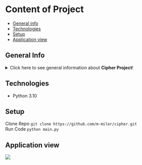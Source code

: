 # Content of Project
* [General info](#general-info)
* [Technologies](#technologies)
* [Setup](#setup)
* [Application view](#application-view)

## General Info

<details>
<summary>Click here to see general information about <b>Cipher Project</b>!</summary>
Simple project which allows to encrypt and decrypt text using ROT13, ROT47 ciphers. 
</details>

## Technologies
<ul>
<li>Python 3.10</li>
</ul>

## Setup

Clone Repo ```git clone https://github.com/m-miler/cipher.git ``` <br/>
Run Code ``` python main.py ```


## Application view
<img src="https://user-images.githubusercontent.com/62297597/206497767-d2968ed8-da06-442b-943e-1ac35e7c40c8.PNG">
